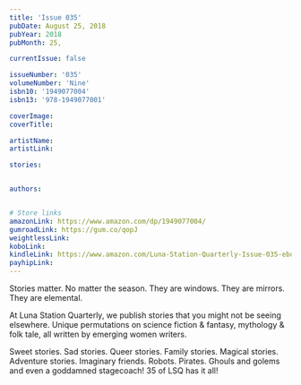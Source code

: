 ```yaml
---
title: 'Issue 035'
pubDate: August 25, 2018
pubYear: 2018
pubMonth: 25,

currentIssue: false

issueNumber: '035'
volumeNumber: 'Nine'
isbn10: '1949077004'
isbn13: '978-1949077001'

coverImage:
coverTitle:

artistName:
artistLink:

stories: 


authors: 


# Store links
amazonLink: https://www.amazon.com/dp/1949077004/
gumroadLink: https://gum.co/qopJ
weightlessLink: 
koboLink:
kindleLink: https://www.amazon.com/Luna-Station-Quarterly-Issue-035-ebook/dp/B07GZ8GBTL
payhipLink: 
---
```

Stories matter. No matter the season. They are windows. They are mirrors. They are elemental.

At Luna Station Quarterly, we publish stories that you might not be seeing elsewhere. Unique permutations on science fiction &amp; fantasy, mythology &amp; folk tale, all written by emerging women writers.

Sweet stories. Sad stories. Queer stories. Family stories. Magical stories. Adventure stories. Imaginary friends. Robots. Pirates. Ghouls and golems and even a goddamned stagecoach! 35 of LSQ has it all!
        